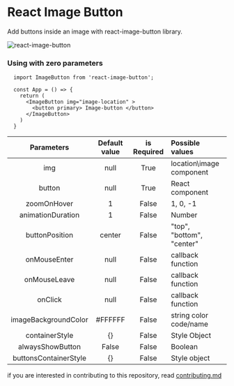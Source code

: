 # React Image Button
Add buttons inside an image with react-image-button library.

![react-image-button](https://github.com/sumukhah/React-Image-Buttons/blob/develop/gif.gif?raw=true)

### Using with zero parameters
```
  import ImageButton from 'react-image-button';

  const App = () => {
    return (
      <ImageButton img="image-location" >
        <button primary> Image-button </button>
      </ImageButton>
    )
  }
```

| Parameters | Default value | is Required | Possible values |
| :--------------: | :---------: | :----------: |:---------------- |
|img|null|True |location\image component|
|button|null|True|React component|
|zoomOnHover|1|False|1, 0, -1|
|animationDuration|1|False|Number|
|buttonPosition|center|False|"top", "bottom", "center"|
|onMouseEnter|null|False|callback function|
|onMouseLeave|null|False|callback function|
|onClick|null|False|callback function|
|imageBackgroundColor|#FFFFFF|False|string color code/name|
|containerStyle|{}|False|Style Object|
|alwaysShowButton|False|False|Boolean|
|buttonsContainerStyle|{}|False|Style object|

if you are interested in contributing to this repository, read [contributing.md](https://github.com/sumukhah/React-Image-Button/blob/develop/contributing.md)